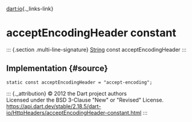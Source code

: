 [dart:io](../../dart-io/dart-io-library){._links-link}

acceptEncodingHeader constant
=============================

::: {.section .multi-line-signature}
[String](../../dart-core/string-class) const acceptEncodingHeader
:::

Implementation {#source}
--------------

``` {.language-dart data-language="dart"}
static const acceptEncodingHeader = "accept-encoding";
```

::: {._attribution}
© 2012 the Dart project authors\
Licensed under the BSD 3-Clause \"New\" or \"Revised\" License.\
<https://api.dart.dev/stable/2.18.5/dart-io/HttpHeaders/acceptEncodingHeader-constant.html>
:::
